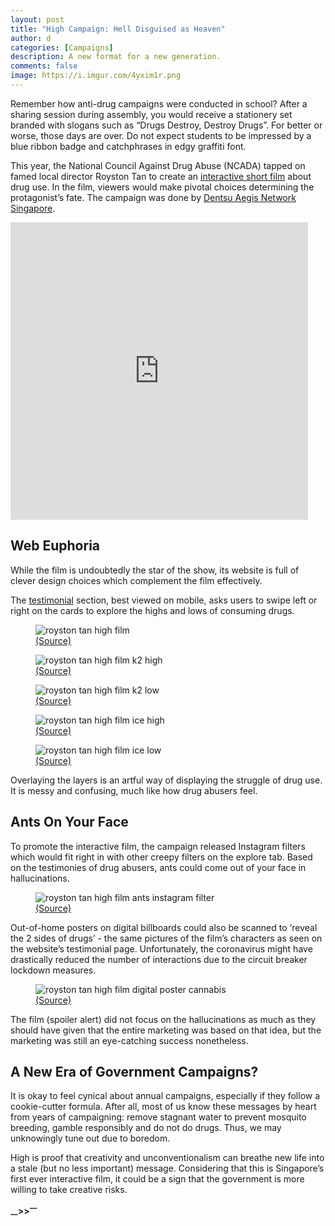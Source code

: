```yaml
---
layout: post
title: "High Campaign: Hell Disguised as Heaven"
author: d
categories: [Campaigns]
description: A new format for a new generation.
comments: false
image: https://i.imgur.com/4yxim1r.png
---
```


Remember how anti-drug campaigns were conducted in school? After a sharing session during assembly, you would receive a stationery set branded with slogans such as “Drugs Destroy, Destroy Drugs”. For better or worse, those days are over. Do not expect students to be impressed by a blue ribbon badge and catchphrases in edgy graffiti font.

This year, the National Council Against Drug Abuse (NCADA) tapped on famed local director Royston Tan to create an <a href="https://high.sg/">interactive short film</a> about drug use. In the film, viewers would make pivotal choices determining the protagonist’s fate. The campaign was done by <a href="https://www.dentsuaegisnetwork.com/sg/en">Dentsu Aegis Network Singapore</a>.

<iframe src="https://www.facebook.com/plugins/video.php?href=https%3A%2F%2Fwww.facebook.com%2Fncadasg%2Fvideos%2F165480238198057%2F&show_text=0&width=476" width="476" height="476" style="border:none;overflow:hidden" scrolling="no" frameborder="0" allowTransparency="true" allowFullScreen="true"></iframe>

<h2>Web Euphoria</h2>

While the film is undoubtedly the star of the show, its website is full of clever design choices which complement the film effectively. 

The <a href="https://high.sg/testimonials">testimonial</a> section, best viewed on mobile, asks users to swipe left or right on the cards to explore the highs and lows of consuming drugs. 

<figure>
<img src="https://i.imgur.com/Tg44skT.mp4" alt="royston tan high film" />
<figcaption><a href="https://high.sg/testimonials">(Source)</a></figcaption>
</figure>


<figure>
<img src="https://i.imgur.com/r4f9UFr.png" alt="royston tan high film k2 high" />
<figcaption><a href="https://high.sg/testimonials">(Source)</a></figcaption>
</figure>

<figure>
<img src="https://i.imgur.com/bIhZAx9.png" alt="royston tan high film k2 low" />
<figcaption><a href="https://high.sg/testimonials">(Source)</a></figcaption>
</figure>

<figure>
<img src="https://i.imgur.com/Ptnbr6U.png" alt="royston tan high film ice high" />
<figcaption><a href="https://high.sg/testimonials">(Source)</a></figcaption>
</figure>

<figure>
<img src="https://i.imgur.com/AyMkt28.png" alt="royston tan high film ice low" />
<figcaption><a href="https://high.sg/testimonials">(Source)</a></figcaption>
</figure>

Overlaying the layers is an artful way of displaying the struggle of drug use. It is messy and confusing, much like how drug abusers feel. 

<h2>Ants On Your Face</h2>

To promote the interactive film, the campaign released Instagram filters which would fit right in with other creepy filters on the explore tab. Based on the testimonies of drug abusers, ants could come out of your face in hallucinations. 

<figure>
<img src="https://i.imgur.com/PHbGgVw.gif" alt="royston tan high film ants instagram filter" />
<figcaption><a href="https://www.instagram.com/stories/highlights/17856429475844409/">(Source)</a></figcaption>
</figure>

Out-of-home posters on digital billboards could also be scanned to ‘reveal the 2 sides of drugs’ - the same pictures of the film’s characters as seen on the website’s testimonial page. Unfortunately, the coronavirus might have drastically reduced the number of interactions due to the circuit breaker lockdown measures. 

<figure>
<img src="https://i.imgur.com/HxwmEAf.jpg" alt="royston tan high film digital poster cannabis" />
<figcaption><a href="https://www.krop.com/jitsandhu/#/503803/">(Source)</a></figcaption>
</figure>

The film (spoiler alert) did not focus on the hallucinations as much as they should have given that the entire marketing was based on that idea, but the marketing was still an eye-catching success nonetheless.

<h2>A New Era of Government Campaigns?</h2>

It is okay to feel cynical about annual campaigns, especially if they follow a cookie-cutter formula. After all, most of us know these messages by heart from years of campaigning: remove stagnant water to prevent mosquito breeding, gamble responsibly and do not do drugs. Thus, we may unknowingly tune out due to boredom. 

High is proof that creativity and unconventionalism can breathe new life into a stale (but no less important) message. Considering that this is Singapore’s first ever interactive film, it could be a sign that the government is more willing to take creative risks.  

<strong><sub>—</sub>><sub></sub>><sup>—</sup></strong>

